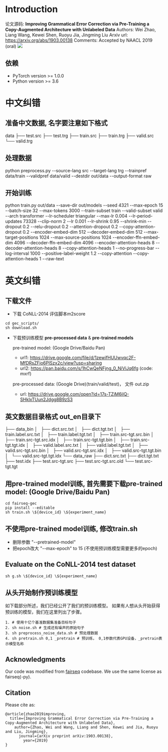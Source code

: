 # Introduction

论文源码: 
**Improving Grammatical Error Correction via Pre-Training a Copy-Augmented Architecture with Unlabeled Data**
Authors: Wei Zhao, Liang Wang, Kewei Shen, Ruoyu Jia, Jingming Liu
Arxiv url: https://arxiv.org/abs/1903.00138
Comments: Accepted by NAACL 2019 (oral)
![](arch.jpg)

## 依赖
- PyTorch version >= 1.0.0
- Python version >= 3.6


# 中文纠错

## 准备中文数据, 名字要注意如下格式
data
├── test.src
├── test.trg
├── train.src
├── train.trg
├── valid.src
└── valid.trg

## 处理数据
python preprocess.py --source-lang src --target-lang trg --trainpref data/train --validpref data/valid --destdir out/data --output-format raw

## 开始训练
python train.py out/data --save-dir out/models --seed 4321 --max-epoch 15 --batch-size 32 --max-tokens 3000 --train-subset train --valid-subset valid --arch transformer --lr-scheduler triangular --max-lr 0.004 --lr-period-updates 73328 --clip-norm 2 --lr 0.001 --lr-shrink 0.95 --shrink-min --dropout 0.2 --relu-dropout 0.2 --attention-dropout 0.2 --copy-attention-dropout 0.2 --encoder-embed-dim 512 --decoder-embed-dim 512 --max-target-positions 1024 --max-source-positions 1024 --encoder-ffn-embed-dim 4096 --decoder-ffn-embed-dim 4096 --encoder-attention-heads 8 --decoder-attention-heads 8 --copy-attention-heads 1 --no-progress-bar --log-interval 1000 --positive-label-weight 1.2 --copy-attention --copy-attention-heads 1 --raw-text

# 英文纠错
## 下载文件
- 下载 CoNLL-2014 评估脚本m2score
```
cd gec_scripts/
sh download.sh
```

- 下载预训练模型 **pre-processed data** & **pre-trained models**
  
  pre-trained model: (Google Drive/Baidu Pan) 
    - url1: https://drive.google.com/file/d/1zewifHUUwvqc2F-MfDRsZFio6PlSzx2c/view?usp=sharing
    - url2: https://pan.baidu.com/s/1hCwQeNFjng_0_NiViJq6fg (code: mxrf)
    
  pre-processed data: (Google Drive)(train/valid/test)， 文件 out.zip
    - url: https://drive.google.com/open?id=17s-TZiM6ilQ-SHklxTUun2Jdgg8B9zS3  

## 英文数据目录格式 out_en目录下
├── data_bin
│   ├── dict.src.txt
│   ├── dict.tgt.txt
│   ├── train.label.src.txt
│   ├── train.label.tgt.txt
│   ├── train.src-tgt.src.bin
│   ├── train.src-tgt.src.idx
│   ├── train.src-tgt.tgt.bin
│   ├── train.src-tgt.tgt.idx
│   ├── valid.label.src.txt
│   ├── valid.label.tgt.txt
│   ├── valid.src-tgt.src.bin
│   ├── valid.src-tgt.src.idx
│   ├── valid.src-tgt.tgt.bin
│   └── valid.src-tgt.tgt.idx
└── data_raw
    ├── dict.src.txt
    ├── dict.tgt.txt
    ├── test.idx
    ├── test.src-tgt.src
    ├── test.src-tgt.src.old
    └── test.src-tgt.tgt

## 用pre-trained model训练, 首先需要下载pre-trained model: (Google Drive/Baidu Pan) 
```
cd fairseq-gec
pip install --editable
sh train.sh \${device_id} \${experiment_name}
```

## 不使用pre-trained model训练, 修改train.sh
- 删除参数  "--pretrained-model" 
- 把epoch改大 "--max-epoch" to 15 (不使用预训练模型需要更多的epoch) 

## Evaluate on the CoNLL-2014 test dataset
```
sh g.sh \${device_id} \${experiment_name}
```

## 从头开始制作预训练模型
如下载部分所述，我们已经公开了我们的预训练模型。
如果有人想从头开始获得预训练的模型，我们在这里列出了步骤。

```
1. # 使用十亿个基准数据集准备目标句子
2. sh noise.sh # 生成还有噪声的原始句子
3. sh preprocess_noise_data.sh # 预处理数据
4. sh pretrain.sh 0,1 _pretrain # 预训练， 0,1参数代表GPU设备，_pretrain表示模型名称
```

## Acknowledgments
Our code was modified from [fairseq](https://github.com/pytorch/fairseq) codebase. We use the same license as fairseq(-py).


## Citation
Please cite as:

```
@article{zhao2019improving,
  title={Improving Grammatical Error Correction via Pre-Training a Copy-Augmented Architecture with Unlabeled Data},
    author={Zhao, Wei and Wang, Liang and Shen, Kewei and Jia, Ruoyu and Liu, Jingming},
      journal={arXiv preprint arXiv:1903.00138},
        year={2019}
}
```


